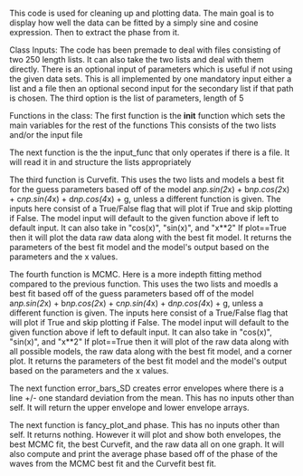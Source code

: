 This code is used for cleaning up and plotting data. 
The main goal is to display how well the data can be fitted by a simply sine and cosine expression. Then to extract the phase from it.

Class Inputs:
The code has been premade to deal with files consisting of two 250 length lists.
It can also take the two lists and deal with them directly.
There is an optional input of parameters which is useful if not using the given data sets.
This is all implemented by one mandatory input either a list and a file then an optional second input for the secondary list if that path is chosen. The third option is the list of parameters, length of 5

Functions in the class:
The first function is the __init__ function which sets the main variables for the rest of the functions
This consists of the two lists and/or the input file

The next function is the the input_func that only operates if there is a file. It will read it in and structure the lists appropriately

The third function is Curvefit. This uses the two lists and models a best fit for the guess parameters based off of the model
a*np.sin(2*x) + b*np.cos(2*x) + c*np.sin(4*x) + d*np.cos(4*x) + g, unless a different function is given.
The inputs here consist of a True/False flag that will plot if True and skip plotting if False. 
The model input will default to the given function above if left to default input. It can also take in "cos(x)", "sin(x)", and "x**2"
If plot==True then it will plot the data raw data along with the best fit model.
It returns the parameters of the best fit model and the model's output based on the parameters and the x values.

The fourth function is MCMC. Here is a more indepth fitting method compared to the previous function.
This uses the two lists and moedls a best fit based off of the guess parameters based off of the model
a*np.sin(2*x) + b*np.cos(2*x) + c*np.sin(4*x) + d*np.cos(4*x) + g, unless a different function is given.
The inputs here consist of a True/False flag that will plot if True and skip plotting if False. 
The model input will default to the given function above if left to default input. It can also take in "cos(x)", "sin(x)", and "x**2"
If plot==True then it will plot of the raw data along with all possible models, the raw data along with the best fit model, and a corner plot.
It returns the parameters of the best fit model and the model's output based on the parameters and the x values.

The next function error_bars_SD creates error envelopes where there is a line +/- one standard deviation from the mean.
This has no inputs other than self.
It will return the upper envelope and lower envelope arrays.

The next function is fancy_plot_and phase.
This has no inputs other than self.
It returns nothing. 
However it will plot and show both envelopes, the best MCMC fit, the best Curvefit, and the raw data all on one graph.
It will also compute and print the average phase based off of the phase of the waves from the MCMC best fit and the Curvefit best fit.
